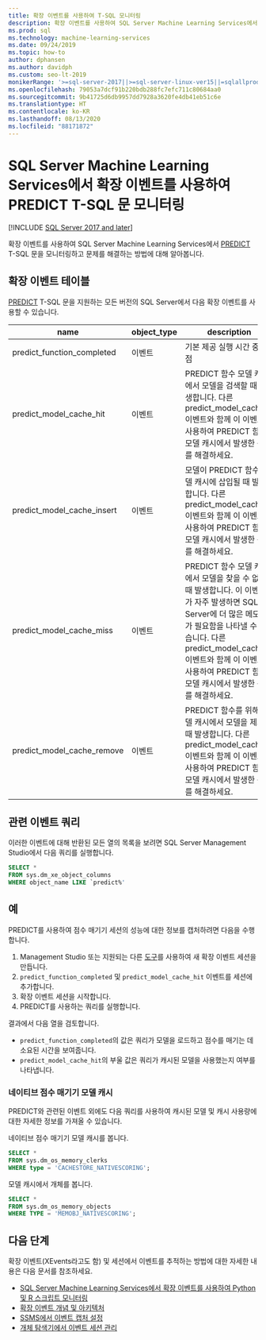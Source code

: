 ```yaml
---
title: 확장 이벤트를 사용하여 T-SQL 모니터링
description: 확장 이벤트를 사용하여 SQL Server Machine Learning Services에서 PREDICT T-SQL 문을 모니터링하고 문제를 해결하는 방법에 대해 알아봅니다.
ms.prod: sql
ms.technology: machine-learning-services
ms.date: 09/24/2019
ms.topic: how-to
author: dphansen
ms.author: davidph
ms.custom: seo-lt-2019
monikerRange: '>=sql-server-2017||>=sql-server-linux-ver15||=sqlallproducts-allversions'
ms.openlocfilehash: 79053a7dcf91b220bdb288fc7efc711c80684aa0
ms.sourcegitcommit: 9b41725d6db9957dd7928a3620fe4db41eb51c6e
ms.translationtype: HT
ms.contentlocale: ko-KR
ms.lasthandoff: 08/13/2020
ms.locfileid: "88171872"
---
```

# <a name="monitor-predict-t-sql-statements-with-extended-events-in-sql-server-machine-learning-services"></a>SQL Server Machine Learning Services에서 확장 이벤트를 사용하여 PREDICT T-SQL 문 모니터링
[!INCLUDE [SQL Server 2017 and later](../../includes/applies-to-version/sqlserver2017.md)]

확장 이벤트를 사용하여 SQL Server Machine Learning Services에서 [PREDICT](../../t-sql/queries/predict-transact-sql.md) T-SQL 문을 모니터링하고 문제를 해결하는 방법에 대해 알아봅니다.

## <a name="table-of-extended-events"></a>확장 이벤트 테이블

[PREDICT](https://docs.microsoft.com/sql/t-sql/queries/predict-transact-sql) T-SQL 문을 지원하는 모든 버전의 SQL Server에서 다음 확장 이벤트를 사용할 수 있습니다. 

|name |object_type|description| 
|----|----|----|
|predict_function_completed |이벤트  |기본 제공 실행 시간 중단점|
|predict_model_cache_hit |이벤트|PREDICT 함수 모델 캐시에서 모델을 검색할 때 발생합니다. 다른 predict_model_cache_* 이벤트와 함께 이 이벤트를 사용하여 PREDICT 함수 모델 캐시에서 발생한 문제를 해결하세요.|
|predict_model_cache_insert |이벤트  |   모델이 PREDICT 함수 모델 캐시에 삽입될 때 발생합니다. 다른 predict_model_cache_* 이벤트와 함께 이 이벤트를 사용하여 PREDICT 함수 모델 캐시에서 발생한 문제를 해결하세요.    |
|predict_model_cache_miss   |이벤트|PREDICT 함수 모델 캐시에서 모델을 찾을 수 없을 때 발생합니다. 이 이벤트가 자주 발생하면 SQL Server에 더 많은 메모리가 필요함을 나타낼 수 있습니다. 다른 predict_model_cache_* 이벤트와 함께 이 이벤트를 사용하여 PREDICT 함수 모델 캐시에서 발생한 문제를 해결하세요.|
|predict_model_cache_remove |이벤트| PREDICT 함수를 위해 모델 캐시에서 모델을 제거할 때 발생합니다. 다른 predict_model_cache_* 이벤트와 함께 이 이벤트를 사용하여 PREDICT 함수 모델 캐시에서 발생한 문제를 해결하세요.|

## <a name="query-for-related-events"></a>관련 이벤트 쿼리

이러한 이벤트에 대해 반환된 모든 열의 목록을 보려면 SQL Server Management Studio에서 다음 쿼리를 실행합니다.

```sql
SELECT * 
FROM sys.dm_xe_object_columns 
WHERE object_name LIKE `predict%'
```

## <a name="examples"></a>예

PREDICT를 사용하여 점수 매기기 세션의 성능에 대한 정보를 캡처하려면 다음을 수행합니다.

1. Management Studio 또는 지원되는 다른 [도구](https://docs.microsoft.com/sql/relational-databases/extended-events/extended-events-tools)를 사용하여 새 확장 이벤트 세션을 만듭니다.
2. `predict_function_completed` 및 `predict_model_cache_hit` 이벤트를 세션에 추가합니다.
3. 확장 이벤트 세션을 시작합니다.
4. PREDICT를 사용하는 쿼리를 실행합니다.

결과에서 다음 열을 검토합니다.

+ `predict_function_completed`의 값은 쿼리가 모델을 로드하고 점수를 매기는 데 소요된 시간을 보여줍니다.
+ `predict_model_cache_hit`의 부울 값은 쿼리가 캐시된 모델을 사용했는지 여부를 나타냅니다. 

### <a name="native-scoring-model-cache"></a>네이티브 점수 매기기 모델 캐시

PREDICT와 관련된 이벤트 외에도 다음 쿼리를 사용하여 캐시된 모델 및 캐시 사용량에 대한 자세한 정보를 가져올 수 있습니다.

네이티브 점수 매기기 모델 캐시를 봅니다.

```sql
SELECT *
FROM sys.dm_os_memory_clerks
WHERE type = 'CACHESTORE_NATIVESCORING';
```

모델 캐시에서 개체를 봅니다.

```sql
SELECT *
FROM sys.dm_os_memory_objects
WHERE TYPE = 'MEMOBJ_NATIVESCORING';
```

## <a name="next-steps"></a>다음 단계

확장 이벤트(XEvents라고도 함) 및 세션에서 이벤트를 추적하는 방법에 대한 자세한 내용은 다음 문서를 참조하세요.

+ [SQL Server Machine Learning Services에서 확장 이벤트를 사용하여 Python 및 R 스크립트 모니터링](extended-events.md)
+ [확장 이벤트 개념 및 아키텍처](https://docs.microsoft.com/sql/relational-databases/extended-events/extended-events)
+ [SSMS에서 이벤트 캡처 설정](https://docs.microsoft.com/sql/relational-databases/extended-events/quick-start-extended-events-in-sql-server)
+ [개체 탐색기에서 이벤트 세션 관리](https://docs.microsoft.com/sql/relational-databases/extended-events/manage-event-sessions-in-the-object-explorer)
